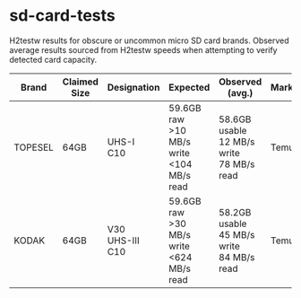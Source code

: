 # sd-card-tests
H2testw results for obscure or uncommon micro SD card brands. Observed average results sourced from H2testw speeds when attempting to verify detected card capacity.

| Brand | Claimed <br> Size | Designation | Expected | Observed (avg.) | Marketplace | Genuine? | Notes |
| - | - | - | - | - | - | - | - |
| TOPESEL | 64GB | UHS-I <br> C10 | 59.6GB raw <br> >10 MB/s write <br> <104 MB/s read <br> | 58.6GB usable <br> 12 MB/s write <br> 78 MB/s read | Temu | Yes |
| KODAK | 64GB | V30 <br> UHS-III <br> C10 | 59.6GB raw <br> >30 MB/s write <br> <624 MB/s read <br> | 58.2GB usable <br> 45 MB/s write <br> 84 MB/s read | Temu | Yes | Came with KODAK.ico <br> and autorun.inf for icon |
